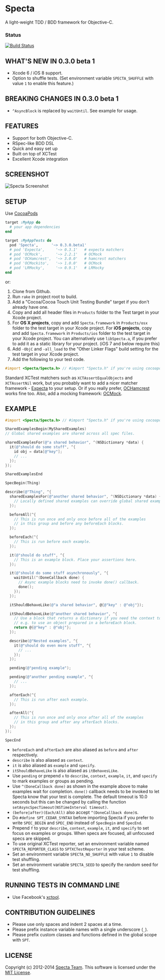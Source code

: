 # Specta

A light-weight TDD / BDD framework for Objective-C.

### Status
[![Build Status](https://travis-ci.org/paweldudek/specta.png)](https://travis-ci.org/paweldudek/specta)

## WHAT'S NEW IN 0.3.0 beta 1

* Xcode 6 / iOS 8 support.
* Option to shuffle tests. (Set environment variable `SPECTA_SHUFFLE` with value `1` to enable this feature.)

## BREAKING CHANGES IN 0.3.0 beta 1

* `^AsyncBlock` is replaced by `waitUntil`. See example for usage.

## FEATURES

* Support for both Objective-C.
* RSpec-like BDD DSL
* Quick and easy set up
* Built on top of XCTest
* Excellent Xcode integration

## SCREENSHOT

![Specta Screenshot](http://github.com/petejkim/stuff/raw/master/images/specta-screenshot.png)

## SETUP

Use [CocoaPods](http://github.com/CocoaPods/CocoaPods)

```ruby
target :MyApp do
  # your app dependencies
end

target :MyAppTests do
  pod 'Specta',      '~> 0.3.0.beta1'
  # pod 'Expecta',     '~> 0.3.1'   # expecta matchers
  # pod 'OCMock',      '~> 2.2.1'   # OCMock
  # pod 'OCHamcrest',  '~> 3.0.0'   # hamcrest matchers
  # pod 'OCMockito',   '~> 1.0.0'   # OCMock
  # pod 'LRMocky',     '~> 0.9.1'   # LRMocky
end
```

or:

1. Clone from Github.
2. Run `rake` in project root to build.
3. Add a "Cocoa/Cocoa Touch Unit Testing Bundle" target if you don't already have one.
4. Copy and add all header files in `Products` folder to the Test target in your Xcode project.
5. For **OS X projects**, copy and add `Specta.framework` in `Products/osx` folder to the test target in your Xcode project.
   For **iOS projects**, copy and add `Specta.framework` in `Products/ios` folder to the test target in your Xcode project.
   You can alternatively use `libSpecta.a`, if you prefer to add it as a static library for your project. (iOS 7 and below require this)
6. Add `-ObjC` and `-all_load` to the "Other Linker Flags" build setting for the test target in your Xcode project.
7. Add the following to your test code.

```objective-c
#import <Specta/Specta.h> // #import "Specta.h" if you're using cocoapods or libSpecta.a
```

Standard XCTest matchers such as `XCTAssertEqualObjects` and `XCTAssertNil` work, but you probably want to add a nicer matcher framework - [Expecta](http://github.com/specta/expecta/) to your setup. Or if you really prefer, [OCHamcrest](https://github.com/jonreid/OCHamcrest) works fine too. Also, add a mocking framework: [OCMock](http://ocmock.org/).

## EXAMPLE

```objective-c
#import <Specta/Specta.h> // #import "Specta.h" if you're using cocoapods or libSpecta.a

SharedExamplesBegin(MySharedExamples)
// Global shared examples are shared across all spec files.

sharedExamplesFor(@"a shared behavior", ^(NSDictionary *data) {
  it(@"should do some stuff", ^{
    id obj = data[@"key"];
    // ...
  });
});

SharedExamplesEnd

SpecBegin(Thing)

describe(@"Thing", ^{
  sharedExamplesFor(@"another shared behavior", ^(NSDictionary *data) {
    // Locally defined shared examples can override global shared examples within its scope.
  });

  beforeAll(^{
    // This is run once and only once before all of the examples
    // in this group and before any beforeEach blocks.
  });

  beforeEach(^{
    // This is run before each example.
  });

  it(@"should do stuff", ^{
    // This is an example block. Place your assertions here.
  });

  it(@"should do some stuff asynchronously", ^{
    waitUntil(^(DoneCallback done) {
      // Async example blocks need to invoke done() callback.
      done();
    });
  });

  itShouldBehaveLike(@"a shared behavior", @{@"key" : @"obj"});

  itShouldBehaveLike(@"another shared behavior", ^{
    // Use a block that returns a dictionary if you need the context to be evaluated lazily,
    // e.g. to use an object prepared in a beforeEach block.
    return @{@"key" : @"obj"};
  });

  describe(@"Nested examples", ^{
    it(@"should do even more stuff", ^{
      // ...
    });
  });

  pending(@"pending example");

  pending(@"another pending example", ^{
    // ...
  });

  afterEach(^{
    // This is run after each example.
  });

  afterAll(^{
    // This is run once and only once after all of the examples
    // in this group and after any afterEach blocks.
  });
});

SpecEnd
```

* `beforeEach` and `afterEach` are also aliased as `before` and `after` respectively.
* `describe` is also aliased as `context`.
* `it` is also aliased as `example` and `specify`.
* `itShouldBehaveLike` is also aliased as `itBehavesLike`.
* Use `pending` or prepend `x` to `describe`, `context`, `example`, `it`, and `specify` to mark examples or groups as pending.
* Use `^(DoneCallback done)` as shown in the example above to make examples wait for completion. `done()` callback needs to be invoked to let Specta know that your test is complete. The default timeout is 10.0 seconds but this can be changed by calling the function `setAsyncSpecTimeout(NSTimeInterval timeout)`.
* `(before|after)(Each/All)` also accept `^(DoneCallback done)`s.
* Do `#define SPT_CEDAR_SYNTAX` before importing Specta if you prefer to write `SPEC_BEGIN` and `SPEC_END` instead of `SpecBegin` and `SpecEnd`.
* Prepend `f` to your `describe`, `context`, `example`, `it`, and `specify` to set focus on examples or groups. When specs are focused, all unfocused specs are skipped.
* To use original XCTest reporter, set an environment variable named `SPECTA_REPORTER_CLASS` to `SPTXCTestReporter` in your test scheme.
* Set an environment variable `SPECTA_NO_SHUFFLE` with value `1` to disable test shuffling.
* Set an environment variable `SPECTA_SEED` to specify the random seed for test shuffling.

## RUNNING TESTS IN COMMAND LINE

* Use Facebook's [xctool](https://github.com/facebook/xctool/).

## CONTRIBUTION GUIDELINES

* Please use only spaces and indent 2 spaces at a time.
* Please prefix instance variable names with a single underscore (`_`).
* Please prefix custom classes and functions defined in the global scope with `SPT`.

## LICENSE

Copyright (c) 2012-2014 [Specta Team](https://github.com/specta?tab=members). This software is licensed under the [MIT License](http://github.com/specta/specta/raw/master/LICENSE).
